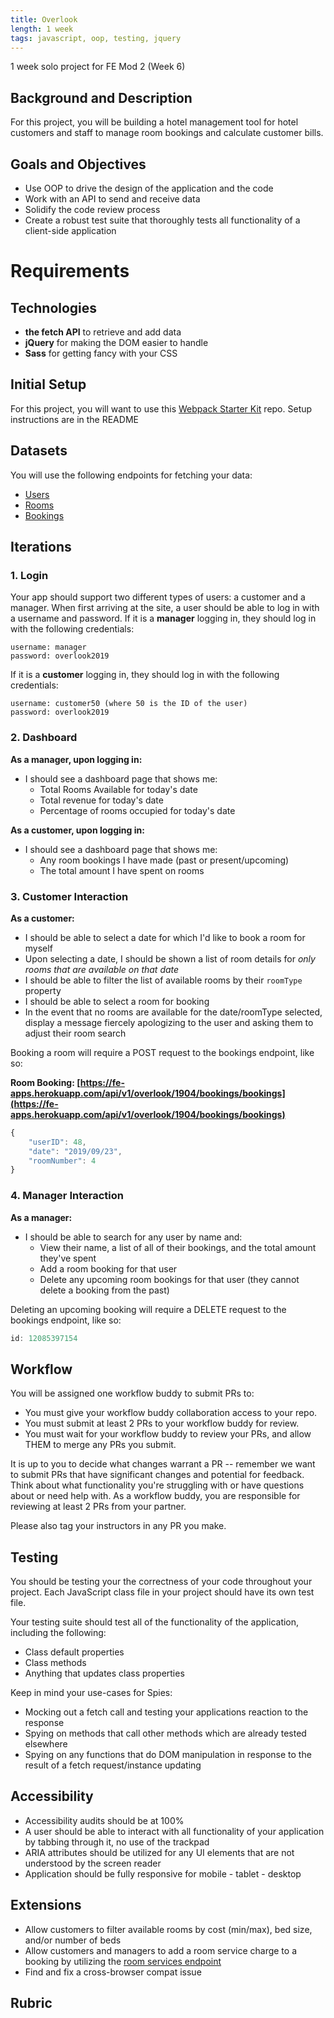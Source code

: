 ```yaml
---
title: Overlook  
length: 1 week
tags: javascript, oop, testing, jquery
---
```


1 week solo project for FE Mod 2 (Week 6)

## Background and Description

For this project, you will be building a hotel management tool for hotel customers and staff to manage room bookings and calculate customer bills.

## Goals and Objectives

- Use OOP to drive the design of the application and the code
- Work with an API to send and receive data
- Solidify the code review process
- Create a robust test suite that thoroughly tests all functionality of a client-side application

# Requirements

## Technologies

* **the fetch API** to retrieve and add data
* **jQuery** for making the DOM easier to handle
* **Sass** for getting fancy with your CSS

## Initial Setup

For this project, you will want to use this [Webpack Starter Kit](https://github.com/turingschool-examples/webpack-starter-kit) repo. Setup instructions are in the README

## Datasets

You will use the following endpoints for fetching your data:

* [Users](https://fe-apps.herokuapp.com/api/v1/overlook/1904/users/users)
* [Rooms](https://fe-apps.herokuapp.com/api/v1/overlook/1904/rooms/rooms)
* [Bookings](https://fe-apps.herokuapp.com/api/v1/overlook/1904/bookings/bookings)


## Iterations

### 1. Login

Your app should support two different types of users: a customer and a manager. When first arriving at the site, a user should be able to log in with a username and password. If it is a **manager** logging in, they should log in with the following credentials:

```
username: manager
password: overlook2019
```

If it is a **customer** logging in, they should log in with the following credentials:

```
username: customer50 (where 50 is the ID of the user)
password: overlook2019
```


### 2. Dashboard

**As a manager, upon logging in:**

* I should see a dashboard page that shows me:
  * Total Rooms Available for today's date
  * Total revenue for today's date
  * Percentage of rooms occupied for today's date

**As a customer, upon logging in:**

* I should see a dashboard page that shows me:
  * Any room bookings I have made (past or present/upcoming)
  * The total amount I have spent on rooms

### 3. Customer Interaction

**As a customer:**

* I should be able to select a date for which I'd like to book a room for myself
* Upon selecting a date, I should be shown a list of room details for *only rooms that are available on that date*
* I should be able to filter the list of available rooms by their `roomType` property
* I should be able to select a room for booking
* In the event that no rooms are available for the date/roomType selected, display a message fiercely apologizing to the user and asking them to adjust their room search

Booking a room will require a POST request to the bookings endpoint, like so:

**Room Booking: [https://fe-apps.herokuapp.com/api/v1/overlook/1904/bookings/bookings](https://fe-apps.herokuapp.com/api/v1/overlook/1904/bookings/bookings)**

```js
{
    "userID": 48,
    "date": "2019/09/23",
    "roomNumber": 4
}
```


### 4. Manager Interaction

**As a manager:**

* I should be able to search for any user by name and:
  * View their name, a list of all of their bookings, and the total amount they've spent
  * Add a room booking for that user
  * Delete any upcoming room bookings for that user (they cannot delete a booking from the past)

Deleting an upcoming booking will require a DELETE request to the bookings endpoint, like so:

```js
id: 12085397154
```

## Workflow

You will be assigned one workflow buddy to submit PRs to:

* You must give your workflow buddy collaboration access to your repo.
* You must submit at least 2 PRs to your workflow buddy for review.
* You must wait for your workflow buddy to review your PRs, and allow THEM to merge any PRs you submit.

It is up to you to decide what changes warrant a PR -- remember we want to submit PRs that have significant changes and potential for feedback. Think about what functionality you're struggling with or have questions about or need help with. As a workflow buddy, you are responsible for reviewing at least 2 PRs from your partner.

Please also tag your instructors in any PR you make.


## Testing

You should be testing your the correctness of your code throughout your project. Each JavaScript class file in your project should have its own test file.

Your testing suite should test all of the functionality of the application, including the following:

* Class default properties
* Class methods
* Anything that updates class properties

Keep in mind your use-cases for Spies:

* Mocking out a fetch call and testing your applications reaction to the response
* Spying on methods that call other methods which are already tested elsewhere
* Spying on any functions that do DOM manipulation in response to the result of a fetch request/instance updating


## Accessibility

* Accessibility audits should be at 100%
* A user should be able to interact with all functionality of your application by tabbing through it, no use of the trackpad
* ARIA attributes should be utilized for any UI elements that are not understood by the screen reader
* Application should be fully responsive for mobile - tablet - desktop


## Extensions

* Allow customers to filter available rooms by cost (min/max), bed size, and/or number of beds
* Allow customers and managers to add a room service charge to a booking by utilizing the [room services endpoint](https://fe-apps.herokuapp.com/api/v1/overlook/1904/room-services/roomServices)
* Find and fix a cross-browser compat issue



## Rubric